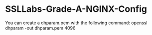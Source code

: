 # SSLLabs-Grade-A-NGINX-Config
You can create a dhparam.pem with the following command:
openssl dhparam -out dhparam.pem 4096
